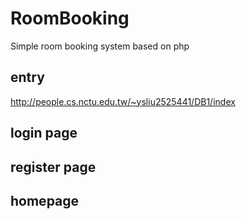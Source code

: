# RoomBooking
Simple room booking system based on php

## entry 
http://people.cs.nctu.edu.tw/~ysliu2525441/DB1/index

## login page

## register page 

## homepage
